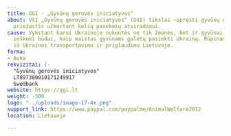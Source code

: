 ```yaml
---
title: GGI - „Gyvūnų gerovės iniciatyvos“
about: VšĮ „Gyvūnų gerovės iniciatyvos“ (GGI) tikslas –spręsti gyvūnų gerovės problemų
  priežastis užkertant kelią pasekmių atsiradimui.
cause: Vykstant karui Ukrainoje nukentės ne tik žmonės, bet ir gyvūnai. Intensyviai
  ieškomi būdai, kaip maistas gyvūnams galėtų pasiekti Ukrainą. Rūpinamasi gyvūnų
  iš Ukrainos transportavimu ir priglaudimu Lietuvoje.
forma:
- Auka
rekvizitai: |-
  "Gyvūnų gerovės iniciatyvos"
  LT897300010171249917
  Swedbank
website: https://ggi.lt
weight: -300
logo: "../uploads/image-17-4x.png"
support_link: https://www.paypal.com/paypalme/AnimalWelfare2012
location: Lietuvoje

---
```

